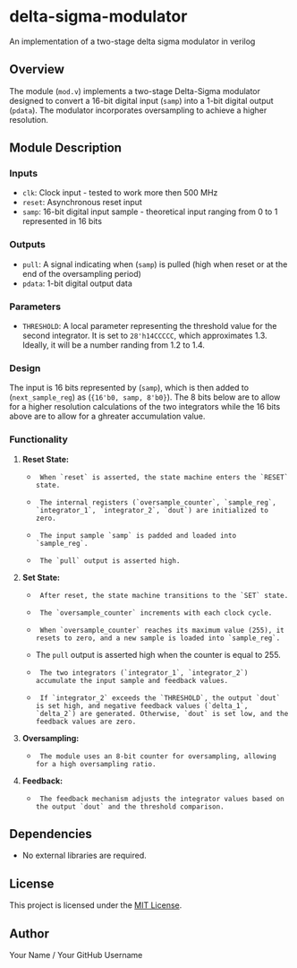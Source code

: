 # delta-sigma-modulator
An implementation of a two-stage delta sigma modulator in verilog

## Overview

The module (`mod.v`) implements a two-stage Delta-Sigma modulator designed to convert a 16-bit digital input (`samp`) into a 1-bit digital output (`pdata`). The modulator incorporates oversampling to achieve a higher resolution.

## Module Description

### Inputs

-   `clk`: Clock input - tested to work more then 500 MHz
-   `reset`: Asynchronous reset input
-   `samp`: 16-bit digital input sample - theoretical input ranging from 0 to 1 represented in 16 bits

### Outputs

-   `pull`: A signal indicating when (`samp`) is pulled (high when reset or at the end of the oversampling period)
-   `pdata`: 1-bit digital output data

### Parameters

-   `THRESHOLD`: A local parameter representing the threshold value for the second integrator. It is set to `28'h14CCCCC`, which approximates 1.3. Ideally, it will be a number randing from 1.2 to 1.4.

### Design

The input is 16 bits represented by (`samp`), which is then added to (`next_sample_reg`) as (`{16'b0, samp, 8'b0}`). The 8 bits below are to allow for a higher resolution calculations of the two integrators while the 16 bits above are to allow for a ghreater accumulation value.

### Functionality

1.  **Reset State:**
    -      When `reset` is asserted, the state machine enters the `RESET` state.
    -      The internal registers (`oversample_counter`, `sample_reg`, `integrator_1`, `integrator_2`, `dout`) are initialized to zero.
    -      The input sample `samp` is padded and loaded into `sample_reg`.
    -      The `pull` output is asserted high.
2.  **Set State:**
    -      After reset, the state machine transitions to the `SET` state.
    -      The `oversample_counter` increments with each clock cycle.
    -      When `oversample_counter` reaches its maximum value (255), it resets to zero, and a new sample is loaded into `sample_reg`.
    -   The `pull` output is asserted high when the counter is equal to 255.
    -      The two integrators (`integrator_1`, `integrator_2`) accumulate the input sample and feedback values.
    -      If `integrator_2` exceeds the `THRESHOLD`, the output `dout` is set high, and negative feedback values (`delta_1`, `delta_2`) are generated. Otherwise, `dout` is set low, and the feedback values are zero.
3.  **Oversampling:**
    -      The module uses an 8-bit counter for oversampling, allowing for a high oversampling ratio.
4.  **Feedback:**
    -      The feedback mechanism adjusts the integrator values based on the output `dout` and the threshold comparison.

## Dependencies

-   No external libraries are required.

## License

This project is licensed under the [MIT License](LICENSE).

## Author

Your Name / Your GitHub Username
